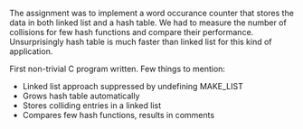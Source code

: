 The assignment was to implement a word occurance counter that stores the data in both linked list and a hash table. We had to measure the number of collisions for few hash functions and compare their performance. Unsurprisingly hash table is much faster than linked list for this kind of application.

First non-trivial C program written. Few things to mention:
* Linked list approach suppressed by undefining MAKE_LIST
* Grows hash table automatically
* Stores colliding entries in a linked list
* Compares few hash functions, results in comments



